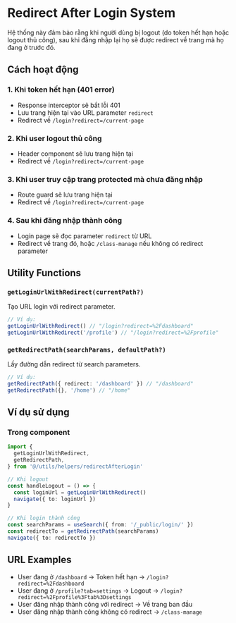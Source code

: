 # Redirect After Login System

Hệ thống này đảm bảo rằng khi người dùng bị logout (do token hết hạn hoặc logout thủ công), sau khi đăng nhập lại họ sẽ được redirect về trang mà họ đang ở trước đó.

## Cách hoạt động

### 1. Khi token hết hạn (401 error)

- Response interceptor sẽ bắt lỗi 401
- Lưu trang hiện tại vào URL parameter `redirect`
- Redirect về `/login?redirect=/current-page`

### 2. Khi user logout thủ công

- Header component sẽ lưu trang hiện tại
- Redirect về `/login?redirect=/current-page`

### 3. Khi user truy cập trang protected mà chưa đăng nhập

- Route guard sẽ lưu trang hiện tại
- Redirect về `/login?redirect=/current-page`

### 4. Sau khi đăng nhập thành công

- Login page sẽ đọc parameter `redirect` từ URL
- Redirect về trang đó, hoặc `/class-manage` nếu không có redirect parameter

## Utility Functions

### `getLoginUrlWithRedirect(currentPath?)`

Tạo URL login với redirect parameter.

```typescript
// Ví dụ:
getLoginUrlWithRedirect() // "/login?redirect=%2Fdashboard"
getLoginUrlWithRedirect('/profile') // "/login?redirect=%2Fprofile"
```

### `getRedirectPath(searchParams, defaultPath?)`

Lấy đường dẫn redirect từ search parameters.

```typescript
// Ví dụ:
getRedirectPath({ redirect: '/dashboard' }) // "/dashboard"
getRedirectPath({}, '/home') // "/home"
```

## Ví dụ sử dụng

### Trong component

```typescript
import {
  getLoginUrlWithRedirect,
  getRedirectPath,
} from '@/utils/helpers/redirectAfterLogin'

// Khi logout
const handleLogout = () => {
  const loginUrl = getLoginUrlWithRedirect()
  navigate({ to: loginUrl })
}

// Khi login thành công
const searchParams = useSearch({ from: '/_public/login/' })
const redirectTo = getRedirectPath(searchParams)
navigate({ to: redirectTo })
```

## URL Examples

- User đang ở `/dashboard` → Token hết hạn → `/login?redirect=%2Fdashboard`
- User đang ở `/profile?tab=settings` → Logout → `/login?redirect=%2Fprofile%3Ftab%3Dsettings`
- User đăng nhập thành công với redirect → Về trang ban đầu
- User đăng nhập thành công không có redirect → `/class-manage`
